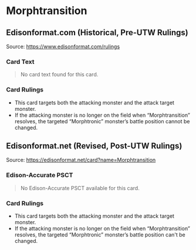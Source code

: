 # Morphtransition

## Edisonformat.com (Historical, Pre-UTW Rulings)

Source: https://www.edisonformat.com/rulings

### Card Text

> No card text found for this card.

### Card Rulings

*   This card targets both the attacking monster and the attack target monster.
*   If the attacking monster is no longer on the field when “Morphtransition” resolves, the targeted “Morphtronic” monster’s battle position cannot be changed.

## Edisonformat.net (Revised, Post-UTW Rulings)

Source: https://edisonformat.net/card?name=Morphtransition

### Edison-Accurate PSCT

> No Edison-Accurate PSCT available for this card.

### Card Rulings

*   This card targets both the attacking monster and the attack target monster.
*   If the attacking monster is no longer on the field when “Morphtransition” resolves, the targeted “Morphtronic” monster’s battle position can't be changed.
            